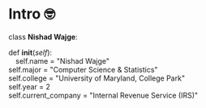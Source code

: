 # Intro 🤓 

class **Nishad Wajge**:

  def __init__(_self_):<br/>
    &emsp;self.name = "Nishad Wajge"<br/>
    self.major = "Computer Science & Statistics"<br/>
    self.college = "University of Maryland, College Park"<br/>
    self.year = 2<br/>
    self.current_company = "Internal Revenue Service (IRS)"<br/>


  
